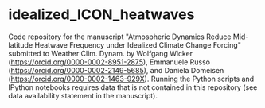 # idealized_ICON_heatwaves

Code repository for the manuscript "Atmospheric Dynamics Reduce Mid-latitude Heatwave Frequency under Idealized Climate Change Forcing" submitted to Weather Clim. Dynam. by Wolfgang Wicker (https://orcid.org/0000-0002-8951-2875), Emmanuele Russo (https://orcid.org/0000-0002-2149-5685), and Daniela Domeisen (https://orcid.org/0000-0002-1463-929X).
Running the Python scripts and IPython notebooks requires data that is not contained in this repository (see data availability statement in the manuscript).
